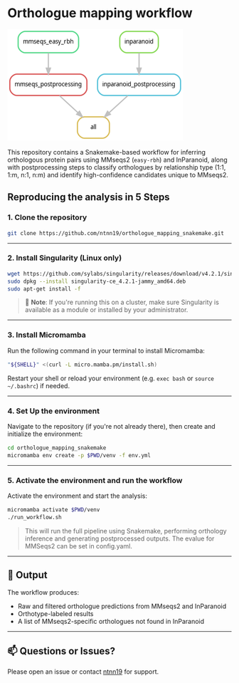 # Orthologue mapping workflow
![Rulegraph](dag.png)

This repository contains a Snakemake-based workflow for inferring orthologous protein pairs using MMseqs2 (`easy-rbh`) and InParanoid, along with postprocessing steps to classify orthologues by relationship type (1:1, 1:m, n:1, n:m) and identify high-confidence candidates unique to MMseqs2.

## Reproducing the analysis in 5 Steps

### 1. Clone the repository

```bash
git clone https://github.com/ntnn19/orthologue_mapping_snakemake.git
```

---

### 2. Install Singularity (Linux only)

```bash
wget https://github.com/sylabs/singularity/releases/download/v4.2.1/singularity-ce_4.2.1-jammy_amd64.deb
sudo dpkg --install singularity-ce_4.2.1-jammy_amd64.deb
sudo apt-get install -f
```

> 📝 **Note**: If you're running this on a cluster, make sure Singularity is available as a module or installed by your administrator.

---

### 3. Install Micromamba

Run the following command in your terminal to install Micromamba:

```bash
"${SHELL}" <(curl -L micro.mamba.pm/install.sh)
```

Restart your shell or reload your environment (e.g. `exec bash` or `source ~/.bashrc`) if needed.

---

### 4. Set Up the environment

Navigate to the repository (if you're not already there), then create and initialize the environment:

```bash
cd orthologue_mapping_snakemake
micromamba env create -p $PWD/venv -f env.yml
```

---

### 5. Activate the environment and run the workflow

Activate the environment and start the analysis:

```bash
micromamba activate $PWD/venv
./run_workflow.sh
```

> This will run the full pipeline using Snakemake, performing orthology inference and generating postprocessed outputs.
> The evalue for MMSeqs2 can be set in config.yaml.

---

## 📁 Output

The workflow produces:
- Raw and filtered orthologue predictions from MMseqs2 and InParanoid
- Orthotype-labeled results
- A list of MMseqs2-specific orthologues not found in InParanoid

---

## 📫 Questions or Issues?

Please open an issue or contact [ntnn19](https://github.com/ntnn19) for support.
